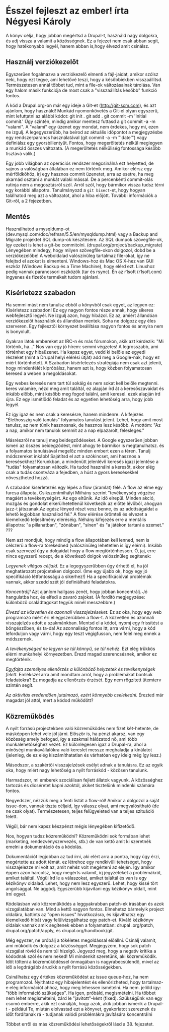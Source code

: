 Ésszel fejleszt az ember! írta Négyesi Károly
=================================================
A könyv célja, hogy jobban megértsd a Drupal-t, használd nagy dolgokra, és adj vissza a valamit a közösségnek. Ez a fejezet nem csak abban segít, hogy hatékonyabb legyél, hanem abban is,hogy élvezd amit csinálsz.

Használj verziókezelőt
--------------------
Egyszerűen fogalmazva a verziókezelő elmenti a fájl-jaidat, amikor szólsz neki, hogy ezt tegye, ami lehetővé teszi, hogy a későbbiekben visszaállítsd. Természetesen annál többet tud, mint a file-ok változásainak tárolása. Van egy halom másik funkciója de most csak a "visszaállítás később" funkció fontos.

A kód a Drupal.org-on már egy ideje a Git-et (http://git-scm.com), és azt ajánlom, hogy használd! Munkád nyomonkövetés a Git-el olyan egyszerű, mint lefuttatni az alábbi kódot:
    git init .
    git add .
    git commit -m 'Initial commit.'
Úgy szintén, mindig amikor mentesz futtasd a git commit -a -m "valami". A "valami" egy üzenet egy mondat, nem érdekes, hogy mi, ezen ne izgulj. A legegyszerűbb, ha beírod az aktuális időpontot a megjegyzésbe egy rendszerparancs használatával (git commit -a -m "'date'") vagy definiálsz egy  gyorsbillentyűt. Fontos, hogy megerőltetés nélkül meglegyen a munkád összes változata. (A megerőltetés nélküliség fontossága később tisztává válik.)

Egy jobb világban az operációs rendszer megcsinálná ezt helyetted, de sajnos a valóságban általában ez nem történik meg. Amikor elérsz egy mérföldkőhöz,
írj egy hasznos commit üzenetet, arra az esetre, ha meg akarnád osztani a munkát valaki mással. De a percenkénti
commit-olás rutinja nem a megosztásról szól. Arról szól, hogy bármikor vissza tudsz térni egy korábbi állapotra.
Tanulmányozd a `git bisect`-et, hogy hogyan találhatod meg azt a változatot, ahol a hiba előjött. További információk a Git-ről, a 2 fejezetben.

Mentés
------
Használhatod a mysqldump-ot (dev.mysql.com/doc/refman/5.5/en/mysqldump.html) vagy a Backup and Migrate projektet SQL
dump-ok készítésére. Az SQL dumpok szövegfile-ok, így ezeket is lehet a git-be commitolni.
(drupal.org/project/backup_migrate) Lényegében mindegy, hogy milyen szövegfile-okon dolgozol, dobd be a verziókezelőbe!
A weboldalad valószínűleg tartalmaz file-okat, így ne felejtsd el azokat is elmenteni. Windows-hoz és Mac OS X-hez van
 GUI eszköz (Windows Backup és a Time Machine), hogy elérd ezt. Linuxhoz pedig vannak parancssori eszközök (tar és
 rsync). Én az r1soft (r1soft.com) ingyenes és fizetős termékeit tudom ajánlani.

Kísérletezz szabadon
-----------------
Ha semmi mást nem tanulsz ebből a könyvből csak egyet, az legyen ez: Kísérletezz szabadon! Ez egy nagyon fontos része
 annak, hogy sikeres webfejlesztő legyél. Ne izgulj azon, hogy hibázol. Ez az,
 amiért állandóan verziókezelőt használok és állandóan mentek. Soha ne dolgozz egy éles szerveren. Egy fejlesztői
 környezet beállítása nagyon fontos és annyira nem is bonyolult.

Gyakran látok embereket az IRC-n és más fórumokon, akik azt kérdezik: "Mi történik,
ha..." Nos van egy jó hírem: semmi végzetes! A legrosszabb, ami történhet egy hibaüzenet. Ha kapsz egyet,
vedd ki belőle az egyedi részeket (mint a Drupal helyi elérési útját) add meg a Google-nak,
hogy ez miért történhetett. A Szabadon kísérletezés stratégiája nem csak azt jelenti, hogy mindenfélét kipróbálsz,
hanem azt is, hogy közben folyamatosan keresed a weben a megoldásokat.

Egy webes keresés nem tart túl sokáig és nem sokat kell belőle megtenni. keres valamire, nézd meg amit találtál,
ez alapján írd át a keresőszavaidat és inkább előbb, mint később meg fogod találni, amit keresel.
ezek alapján írd újra. Ez egy ismétlődő feladat és az egyetlen lehetőség arra, hogy jobb legyél.

Ez így igaz és nem csak a keresésre, hanem mindenre. A kifejezés "Élethosszig való tanulás" folyamatos tanulást
jelent. Lehet, hogy amit most tanulsz, az nem tűnik hasznosnak, de hasznos lesz később. A mottóm: "Az a nap,
amikor nem tanulok semmit az a nap elpazarolt, felesleges."

Másrészről ne tanulj meg beidegződéseket. A Google egyszerűen jobban ismeri az összes beidegződést,
mint ahogy te bármikor is megtanulhatsz. és a folyamatos tanulásával megelőz minden embert ezen a téren. Tanulj
módszereket inkább! Sajátítsd el azt a szókincset, ami hasznos a keresésekhez! Korunkban, a mindenütt jelenlévő keresés igazi jelentése a "tudás" folyamatosan változik.
Ha tudod használni a keresőt, akkor elég csak a tudás csontváza a fejedben, a húst a gyors keresésekkel növesztheted
hozzá.

A szabadon kísérletezés egy lépés a flow (áramlat) felé. A flow az elme egy furcsa állapota,
Csikszentmihályi Miihány szerint "tevékenység végzése magáért a tevékenységért. Az ego eltűnik. Az idő elrepül.
Minden akció, mozgás és gondolat elkerülhetetlenül következik az előtte lévőből, ahogyan jazz-t játszanak.Az egész
lényed részt vesz benne, és az adottságaidat a lehető legjobban használod fel." A flow elérése örömteli és elvezet a
kiemelkedő teljesítmény eléréséig. Néhány kifejezés erre a mentális állapotra: "a pillanatban", "zónában",
"sínen" és "a játékon tartani a szemet." ???

Nem azt mondjuk, hogy mindig a flow állapotában kell lenned, nem is célszerű a flow-ra törekedned (valószínűleg
lehetetlen is így elérni). Inkább csak szervezd úgy a dolgaidat hogy a flow megtörténhessen. Ó, jaj,
erre nincs egyszerű recept, de a következő dolgok valószínűleg segítenek:

*Legyenek világos céljaid.* Ez a legegyszerűbben úgy érhető el, ha jól meghatározott projceteken dolgozol. (Íme egy
újabb ok, hogy egy jó specifikáció létfontosságú a sikerhez!) Ha a specifikációval problémák vannak,
akkor szedd szét jól definiálható feladatokra.

*Koncentrálj!* Azt ajánlom hallgass zenét, hogy jobban koncentrálj. Jó hangulatba hoz,
és elfedi a zavaró zajokat.  (A fordító megjegyzése: különböző családtagokat tegyük minél messzebbre.)

*Élvezd az közvetlen és azonnali visszajelzéseket.* Ez az oka, hogy egy web programozó miért éri el egyszerűbben a
flow-t. A közvetlen és azonnali visszajelzés adott a szakmánkban. Mentsd el a kódot,
nyomj egy frissítést a böngészőben, és ta-da! Az azonnaliság fontos itt, arra várni,
hogy a kód leforduljon vagy várni, hogy egy teszt végigfusson, nem felel meg ennek a módszernek.

*A tevékenységed ne legyen se túl könnyű, se túl nehéz*. Ezt elég trükkös elérni munkahelyi környezetben. Érezd magad
 szerencsésnek, amikor ez megtörténik.

*Egyfajta személyes ellenőrzés a különböző helyzetek és tevékenységek felett.* Emlékszel arra amit mondtam arról,
hogy a problémákat bontsuk feladatokra? Ez megadja az ellenőrzés érzését. Egy nem rögzített ütemterv szintén segít.

*Az aktivitás eredendően jutalmazó, ezért könnyebb cselekedni.* Érezted már magadat jól attól, mert a kódod működött?

Közreműködés
----------
A nyílt forrású projectekben való közreműködés nem fizet két-hetente, de másképpen lehet vele jól járni. Először is,
ha pénzt akarsz, van egy közösség amely befogad, így a szakmai hálózatod nő, ami több munkalehetőséghez vezet. Ez
különlegesen igaz a Drupal-ra, ahol a mínőségi munkavállalókra való kereslet messze meghaladja a kínálatot (jelenleg,
de ez elég kiszámíthatatlan és várhatóan egy ideig még így lesz.)

Másodszor, a szakértői visszajelzések esélyt adnak a tanulásra. Ez az egyik oka, hogy miért nagy lehetőség a nyílt
forráskód - közösen tanulunk.

Harmadszor, mi emberek szociálisan fejlett állatok vagyunk. A közösséghez tartozás és dicséretet kapni azoktól,
akiket tisztelünk mindenki számára fontos.

Negyedszer, nézzük meg a fenti listát a flow-ról! Amikor a dolgozol a saját issue-don, vannak tiszta céljaid,
így válassz olyat, ami megvalósítható (de ne csak olyat). Természetesen, teljes  felügyeleted van a teljes szituáció
felett.

Végűl, bár nem kapsz készpénzt mégis lényegében kifizetődő.

Nos, hogyan tudsz közreműködni? Közreműködni sok formában lehet (marketing, rendezvényszervezés,
stb.) de van kettő amit ki szeretnék emelni a dokumentáció és a kódolás.

Dokumentációt legjobban az tud írni, aki elért arra a pontra, hogy úgy érzi, megértette az adott témát. ez létrehoz
egy rendkívüli tehetséget, hogy visszajelezze mi volt az, amit nehéz volt megérteni az elején. Így amikor éppen azon
harcolsz, hogy megérts valamit, írj jegyzeteket a problémákról, amiket találtál. Végül írd le a válaszokat,
amiket találtál és van is egy kézikönyv oldalad. Lehet, hogy nem lesz egyszerű. Lehet,
hogy kissé tört angolsággal. Ne aggódj. Egyszerűbb kijavítani egy kézikönyv oldalt, mint írni egyet.

Kódolásban való közreműködés a leggyakrabban patch-ek írásában és azok vizsgálatában van. Mind a kettő nagyon fontos.
 Elmehetsz bármelyik project oldalára, kattints az "open issues" hivatkozásra, és kijavíthatsz egy kiemelkedő hibát
 vagy felülvizsgálhatsz egy patch-et. Kiváló kézikönyv oldalak vannak amik segítenek ebben a folyamatban: drupal
 .org/patch, drupal.org/patch/apply, és drupal.org/handbook/git.

Még egyszer, ne próbálj a tökéletes megoldással előállni. Csinálj valamit, ami működik és dolgozz a közösséggel.
Megjegyzem, hogy sok patch vizsgálat rövid és nem túl hízelgő. Jegyezd meg, hogy a negatív kritika a kódodnak szól és
 nem neked! Mi mindenkit szeretünk, aki közreműködik. Időt tölteni a közreműködéssel önmagában is nagyrabecsülendő,
 mivel az idő a legdrágább árucikk a nyílt forrású közösségekben.

Csinálhatsz egy értékes közreműködést az issue queue-hoz, ha nem programozol. Nyithatsz egy hibajelentést és
ellenőrizheted, hogy tartalmaz-e elég információt ahhoz, hogy meg lehessen ismételni. Ha nem. jelöld így: "több
információ szükséges". Ha igen, próbáld, megismételni. Ha többet nem lehet megismételni,
zárd le "javított"-ként (fixed). Szükségünk van egy csomó emberre, akik ezt csinálják, hogy azok,
akik jobban ismerik a Drupal-t - például Te, miután elolvastad ezt a könyvet,
gyakorlatot szereznek és időt fordítanak rá - tudjanak valódi problémákra javítására koncentrálni

Többet erről és más közreműködési lehetőségekről lásd a 38. fejezetet.
